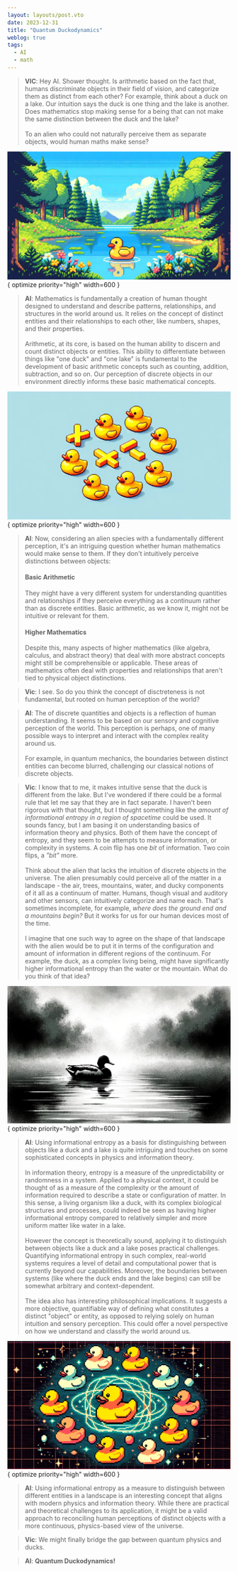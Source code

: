 ```yaml
---
layout: layouts/post.vto
date: 2023-12-31
title: "Quantum Duckodynamics"
weblog: true
tags:
  - AI
  - math
---
```


> <dialogue vic> **VIC**: Hey AI. Shower thought. Is arithmetic based on the fact that, humans discriminate objects in their field of vision, and categorize them as distinct from each other?
> For example, think about a duck on a lake. Our intuition says the duck is one thing and the lake is another. Does mathematics stop making sense for a being that can not make the same distinction between the duck and the lake?
> <br><br>
> To an alien who could not naturally perceive them as separate objects, would human maths make sense?

![A rubber duck on a lake](/assets/images/ducky-on-lake.webp){ optimize priority="high" width=600 }

> <dialogue ai> **AI**: Mathematics is fundamentally a creation of human thought designed to understand and describe patterns, relationships, and structures in the world around us. It relies on the concept of distinct entities and their relationships to each other, like numbers, shapes, and their properties.
> <br><br>
> Arithmetic, at its core, is based on the human ability to discern and count distinct objects or entities. This ability to differentiate between things like "one duck" and "one lake" is fundamental to the development of basic arithmetic concepts such as counting, addition, subtraction, and so on. Our perception of discrete objects in our environment directly informs these basic mathematical concepts.

![A table showing many rubber ducks and arithmetic symbols](/assets/images/ducky-arithmetic.webp){ optimize priority="high" width=600 }

> <dialogue ai> **AI**: Now, considering an alien species with a fundamentally different perception, it's an intriguing question whether human mathematics would make sense to them. If they don't intuitively perceive distinctions between objects:
>
> #### Basic Arithmetic
>
> They might have a very different system for understanding quantities and relationships if they perceive everything as a continuum rather than as discrete entities. Basic arithmetic, as we know it, might not be intuitive or relevant for them.
>
> #### Higher Mathematics
>
> Despite this, many aspects of higher mathematics (like algebra, calculus, and abstract theory) that deal with more abstract concepts might still be comprehensible or applicable. These areas of mathematics often deal with properties and relationships that aren't tied to physical object distinctions.

> <dialogue vic> **Vic**: I see. So do you think the concept of disctreteness is not fundamental, but rooted on human perception of the world?

> <dialogue ai> **AI**: The of discrete quantities and objects is a reflection of human understanding. It seems to be based on our sensory and cognitive perception of the world. This perception is perhaps, one of many possible ways to interpret and interact with the complex reality around us.
> <br><br>
> For example, in quantum mechanics, the boundaries between distinct entities can become blurred, challenging our classical notions of discrete objects.

> <dialogue vic> **Vic**: I know that to me, it makes intuitive sense that the duck is different from the lake. But I've wondered if there could be a formal rule that let me say that they are in fact separate. I haven't been rigorous with that thought, but I thought something like the _amount of informational entropy in a region of spacetime_ could be used. It sounds fancy, but I am basing it on understanding basics of information theory and physics. Both of them have the concept of entropy, and they seem to be attempts to measure information, or complexity in systems. A coin flip has one _bit_ of information. Two coin flips, a _"bit"_ more.
> <br><br>
> Think about the alien that lacks the intuition of discrete objects in the universe. The alien presumably could perceive all of the matter in a landscape - the air, trees, mountains, water, and ducky components of it all as a continuum of matter. Humans, though visual and auditory and other sensors, can intuitively categorize and name each. That's sometimes incomplete, for example, _where does the ground end and a mountains begin?_ But it works for us for our human devices most of the time.
> <br><br>
> I imagine that one such way to agree on the shape of that landscape with the alien would be to put it in terms of the configuration and amount of information in different regions of the continuum. For example, the duck, as a complex living being, might have significantly higher informational entropy than the water or the mountain. What do you think of that idea?

![A duck on a lake, but it's really hazy and it has no colors](/assets/images/ducky-hazy-lake.webp){ optimize priority="high" width=600 }

> <dialogue ai> **AI**: Using informational entropy as a basis for distinguishing between objects like a duck and a lake is quite intriguing and touches on some sophisticated concepts in physics and information theory.
> <br><br>
> In information theory, entropy is a measure of the unpredictability or randomness in a system. Applied to a physical context, it could be thought of as a measure of the complexity or the amount of information required to describe a state or configuration of matter. In this sense, a living organism like a duck, with its complex biological structures and processes, could indeed be seen as having higher informational entropy compared to relatively simpler and more uniform matter like water in a lake.
> <br><br>
> However the concept is theoretically sound, applying it to distinguish between objects like a duck and a lake poses practical challenges. Quantifying informational entropy in such complex, real-world systems requires a level of detail and computational power that is currently beyond our capabilities. Moreover, the boundaries between systems (like where the duck ends and the lake begins) can still be somewhat arbitrary and context-dependent.
> <br><br>
> The idea also has interesting philosophical implications. It suggests a more objective, quantifiable way of defining what constitutes a distinct "object" or entity, as opposed to relying solely on human intuition and sensory perception. This could offer a novel perspective on how we understand and classify the world around us.

![Rubber ducks in quantum space](/assets/images/quantum-ducko.webp){ optimize priority="high" width=600 }

> <dialogue ai> **AI**: Using informational entropy as a measure to distinguish between different entities in a landscape is an interesting concept that aligns with modern physics and information theory. While there are practical and theoretical challenges to its application, it might be a valid approach to reconciling human perceptions of distinct objects with a more continuous, physics-based view of the universe.

> <dialogue vic> **Vic**: We might finally bridge the gap between quantum physics and ducks.

> <dialogue ai> **AI**: **Quantum Duckodynamics!**
